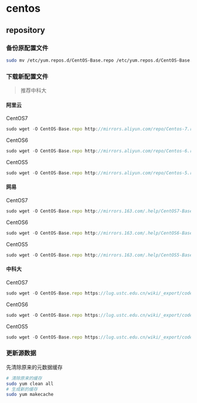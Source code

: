 # centos

## repository

### 备份原配置文件

```bash
sudo mv /etc/yum.repos.d/CentOS-Base.repo /etc/yum.repos.d/CentOS-Base.repo.backup
```

### 下载新配置文件

>  推荐中科大

#### 阿里云

CentOS7

```javascript
sudo wget -O CentOS-Base.repo http://mirrors.aliyun.com/repo/Centos-7.repo
```

CentOS6

```javascript
sudo wget -O CentOS-Base.repo http://mirrors.aliyun.com/repo/Centos-6.repo
```

CentOS5

```javascript
sudo wget -O CentOS-Base.repo http://mirrors.aliyun.com/repo/Centos-5.repo
```

#### 网易

CentOS7

```javascript
sudo wget -O CentOS-Base.repo http://mirrors.163.com/.help/CentOS7-Base-163.repo
```

CentOS6

```javascript
sudo wget -O CentOS-Base.repo http://mirrors.163.com/.help/CentOS6-Base-163.repo
```

CentOS5

```javascript
sudo wget -O CentOS-Base.repo http://mirrors.163.com/.help/CentOS5-Base-163.repo
```

#### 中科大

CentOS7

```javascript
sudo wget -O CentOS-Base.repo https://lug.ustc.edu.cn/wiki/_export/code/mirrors/help/centos?codeblock=3
```

CentOS6

```javascript
sudo wget -O CentOS-Base.repo https://lug.ustc.edu.cn/wiki/_export/code/mirrors/help/centos?codeblock=2
```

CentOS5

```javascript
sudo wget -O CentOS-Base.repo https://lug.ustc.edu.cn/wiki/_export/code/mirrors/help/centos?codeblock=1
```

### 更新源数据

先清除原来的元数据缓存

```bash
# 清除原来的缓存
sudo yum clean all
# 生成新的缓存
sudo yum makecache
```

### 

